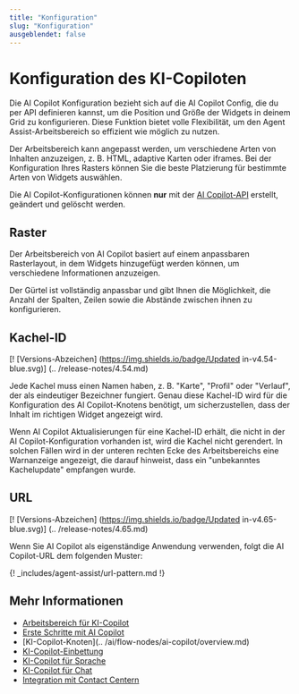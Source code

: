 ```yaml
---
title: "Konfiguration"
slug: "Konfiguration"
ausgeblendet: false
---
```


# Konfiguration des KI-Copiloten

Die AI Copilot Konfiguration bezieht sich auf die AI Copilot Config, die du per API definieren kannst, um die Position und Größe der Widgets in deinem Grid zu konfigurieren. Diese Funktion bietet volle Flexibilität, um den Agent Assist-Arbeitsbereich so effizient wie möglich zu nutzen.

Der Arbeitsbereich kann angepasst werden, um verschiedene Arten von Inhalten anzuzeigen, z. B. HTML, adaptive Karten oder iframes. Bei der Konfiguration Ihres Rasters können Sie die beste Platzierung für bestimmte Arten von Widgets auswählen.

Die AI Copilot-Konfigurationen können **nur** mit der [AI Copilot-API](https://api-trial.cognigy.ai/openapi#get-/v2.0/agentassistconfigs) erstellt, geändert und gelöscht werden.

## Raster

Der Arbeitsbereich von AI Copilot basiert auf einem anpassbaren Rasterlayout, in dem Widgets hinzugefügt werden können, um verschiedene Informationen anzuzeigen. 

Der Gürtel ist vollständig anpassbar und gibt Ihnen die Möglichkeit, die Anzahl der Spalten, Zeilen sowie die Abstände zwischen ihnen zu konfigurieren.

## Kachel-ID

[! [Versions-Abzeichen] (https://img.shields.io/badge/Updated in-v4.54-blue.svg)] (.. /release-notes/4.54.md)

Jede Kachel muss einen Namen haben, z. B. "Karte", "Profil" oder "Verlauf", der als eindeutiger Bezeichner fungiert. Genau diese Kachel-ID wird für die Konfiguration des AI Copilot-Knotens benötigt, um sicherzustellen, dass der Inhalt im richtigen Widget angezeigt wird.

Wenn AI Copilot Aktualisierungen für eine Kachel-ID erhält, die nicht in der AI Copilot-Konfiguration vorhanden ist, wird die Kachel nicht gerendert. In solchen Fällen wird in der unteren rechten Ecke des Arbeitsbereichs eine Warnanzeige angezeigt, die darauf hinweist, dass ein "unbekanntes Kachelupdate" empfangen wurde.

## URL

[! [Versions-Abzeichen] (https://img.shields.io/badge/Updated in-v4.65-blue.svg)] (.. /release-notes/4.65.md)

Wenn Sie AI Copilot als eigenständige Anwendung verwenden, folgt die AI Copilot-URL dem folgenden Muster:

{! _includes/agent-assist/url-pattern.md !}

## Mehr Informationen

- [Arbeitsbereich für KI-Copilot](overview.md)
- [Erste Schritte mit AI Copilot](getting-started.md)
- [KI-Copilot-Knoten](.. /ai/flow-nodes/ai-copilot/overview.md)
- [KI-Copilot-Einbettung](embedding.md)
- [KI-Copilot für Sprache](voice/voice-overview.md)
- [KI-Copilot für Chat](chat.md)
- [Integration mit Contact Centern](contact-center-integration.md)